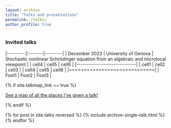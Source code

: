 ```yaml
---
layout: archive
title: "Talks and presentations"
permalink: /talks/
author_profile: true
---
```


### Invited talks

|:--------:|:-------|:--------|
| December 2022  | University of Genova  | Stochastic nonlinear Schrödinger equation from an algebraic and microlocal viewpoint   |
| cell4    | cell5   | cell6   |
|-----------------------------|
| cell1   | cell2   | cell3   |
| cell4   | cell5   | cell6   |
|=============================|
| Foot1   | Foot2   | Foot3   |




{% if site.talkmap_link == true %}

<p style="text-decoration:underline;"><a href="/talkmap.html">See a map of all the places I've given a talk!</a></p>

{% endif %}

{% for post in site.talks reversed %}
  {% include archive-single-talk.html %}
{% endfor %}
